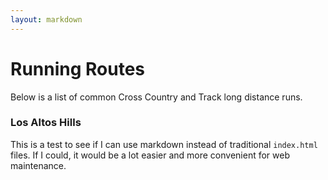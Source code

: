 ```yaml
---
layout: markdown
---
```


# Running Routes
Below is a list of common Cross Country and Track long distance runs.

### Los Altos Hills
This is a test to see if I can use markdown instead of traditional `index.html` files. If I could, it would be a lot easier and more convenient for web maintenance.
